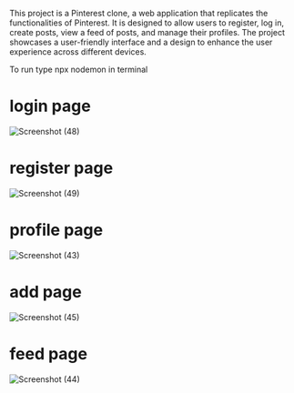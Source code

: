  This project is a Pinterest clone, a web application that replicates the functionalities of Pinterest. It is designed to allow users to register, log in, create posts, view a feed of posts, and manage their profiles. The project showcases a user-friendly interface and a design to enhance the user experience across different devices.

 To run type npx nodemon in terminal 

# login page
![Screenshot (48)](https://github.com/mohammedabdulhameed2003/Pinterest-clone/assets/135050083/80754117-b95d-4da4-bef5-d4a1212304db)

# register page
![Screenshot (49)](https://github.com/mohammedabdulhameed2003/Pinterest-clone/assets/135050083/cc124e46-2783-4171-92b0-a4f3b9ba5116)

# profile page
![Screenshot (43)](https://github.com/mohammedabdulhameed2003/Pinterest-clone/assets/135050083/aebebc75-7ee1-4909-b7a9-63bceb31c7bf)

# add page
![Screenshot (45)](https://github.com/mohammedabdulhameed2003/Pinterest-clone/assets/135050083/4f17776d-9fae-4b1b-9856-ed567685baf0)

# feed page
![Screenshot (44)](https://github.com/mohammedabdulhameed2003/Pinterest-clone/assets/135050083/231e5292-cc2d-4236-975e-e3b6ca001e8b)


